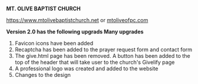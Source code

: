 **MT. OLIVE BAPTIST CHURCH**

https://www.mtolivebaptistchurch.net or [mtoliveofpc.com](http://mtoliveofpc.com/)





**Version 2.0 has the following upgrads Many upgrades**

1. Favicon icons have been added
2. Recaptcha has been added to the prayer request form and contact form
3. The give.html page has been removed.  A button has been added to the top of the header that will take user to the church's Givelify page
4. A professional logo was created and added to the website
5. Changes to the design
